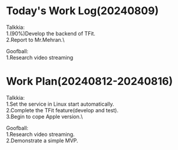 # Today's Work Log(20240809)
Talkkia:\
1.(90%)Develop the backend of TFit.\
2.Report to Mr.Mehran.\

Goofball:\
1.Research video streaming

# Work Plan(20240812-20240816)
Talkkia:\
1.Set the service in Linux start automatically.\
2.Complete the TFit feature(develop and test).\
3.Begin to cope Apple version.\

Goofball:\
1.Research video streaming.\
2.Demonstrate a simple MVP.